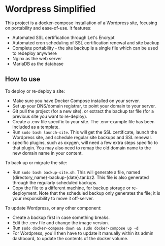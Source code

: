 # Wordpress Simplified

This project is a docker-compose installation of a Wordpress site, focusing on portability and ease-of-use. It features:
- Automated SSL certification through Let's Encrypt
- Automated cron scheduling of SSL certification renewal and site backup
- Complete portability - the site backup is a single file which can be used to redeploy anywhere
- Nginx as the web server
- MariaDB as the database

## How to use

To deploy or re-deploy a site:
- Make sure you have Docker Compose installed on your server.
- Set up your DNS/domain registrar, to point your domain to your server.
- Git pull the project (for a new site), or extract the backup tar file (for a previous site you want to re-deploy).
- Create a .env file specific to your site. The .env-example file has been included as a template.
- Run `sudo bash launch-site`. This will get the SSL certificate, launch the Wordpress site, and schedule regular site backups and SSL renewal.
- specific plugins, such as oxygen, will need a few extra steps specific to that plugin. You may also need to remap the old domain name to the new domain name in your content.

To back up or migrate the site:
- Run `sudo bash backup-site.sh`. This will generate a file, named {directory_name}-backup-{date}.tar.bz2. This file is also generated through the regularly scheduled backups.
- Copy the file to a different machine, for backup storage or re-deployment. Note that the scheduled backup only generates the file; it is your responsibility to move it off-server.

To update Wordpress, or any other component:
- Create a backup first in case something breaks.
- Edit the .env file and change the image version.
- Run `sudo docker-compose down && sudo docker-compose up -d`
- For Wordpress, you'll then have to update it manually within its admin dashboard, to update the contents of the docker volume.
